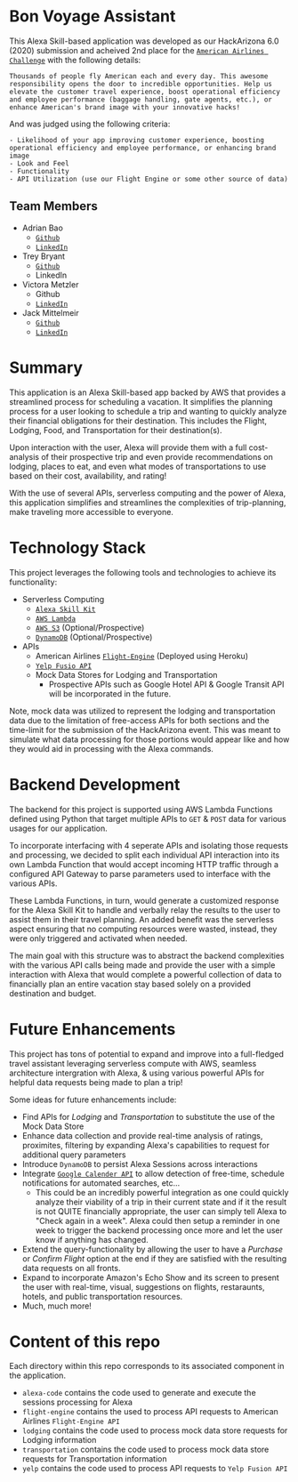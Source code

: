 # Bon Voyage Assistant
This Alexa Skill-based application was developed as our HackArizona 6.0 (2020) submission and acheived 2nd place for the [`American Airlines Challenge`](https://github.com/AmericanAirlines/Flight-Engine/wiki/Hack-Arizona-2020) with the following details:
```
Thousands of people fly American each and every day. This awesome responsibility opens the door to incredible opportunities. Help us elevate the customer travel experience, boost operational efficiency and employee performance (baggage handling, gate agents, etc.), or enhance American's brand image with your innovative hacks!
```

And was judged using the following criteria:
```
- Likelihood of your app improving customer experience, boosting operational efficiency and employee performance, or enhancing brand image
- Look and Feel
- Functionality
- API Utilization (use our Flight Engine or some other source of data)
```

## Team Members
- Adrian Bao
   - [`Github`](https://github.com/BaoAdrian)
   - [`LinkedIn`](https://www.linkedin.com/in/baoadrian/)
- Trey Bryant
   - [`Github`](https://github.com/tr3ylbry)
   - LinkedIn
- Victora Metzler
   - Github
   - [`LinkedIn`](https://www.linkedin.com/in/victoria-metzler/)
- Jack Mittelmeir
   - [`Github`](https://github.com/jack-mitt)
   - [`LinkedIn`](https://www.linkedin.com/in/jack-mittelmeier-24068b178/)

# Summary
This application is an Alexa Skill-based app backed by AWS that provides a streamlined process for scheduling a vacation. It simplifies the planning process for a user looking to schedule a trip and wanting to quickly analyze their financial obligations for their destination. This includes the Flight, Lodging, Food, and Transportation for their destination(s). 

Upon interaction with the user, Alexa will provide them with a full cost-analysis of their prospective trip and even provide recommendations on lodging, places to eat, and even what modes of transportations to use based on their cost, availability, and rating!
 
With the use of several APIs, serverless computing and the power of Alexa, this application simplifies and streamlines the complexities of trip-planning, make traveling more accessible to everyone.

# Technology Stack
This project leverages the following tools and technologies to achieve its functionality:
- Serverless Computing
   - [`Alexa Skill Kit`](https://developer.amazon.com/en-US/alexa/alexa-skills-kit)
   - [`AWS Lambda`](https://aws.amazon.com/lambda/)
   - [`AWS S3`](https://aws.amazon.com/s3/) (Optional/Prospective)
   - [`DynamoDB`](https://aws.amazon.com/dynamodb/) (Optional/Prospective)
- APIs
   - American Airlines [`Flight-Engine`](https://github.com/AmericanAirlines/Flight-Engine/) (Deployed using Heroku)
   - [`Yelp Fusio API`](https://www.yelp.com/fusion)
   - Mock Data Stores for Lodging and Transportation
      - Prospective APIs such as Google Hotel API & Google Transit API will be incorporated in the future.

Note, mock data was utilized to represent the lodging and transportation data due to the limitation of free-access APIs for both sections and the time-limit for the submission of the HackArizona event. This was meant to simulate what data processing for those portions would appear like and how they would aid in processing with the Alexa commands.

# Backend Development
The backend for this project is supported using AWS Lambda Functions defined using Python that target multiple APIs to `GET` & `POST` data for various usages for our application. 

To incorporate interfacing with 4 seperate APIs and isolating those requests and processing, we decided to split each individual API interaction into its own Lambda Function that would accept incoming HTTP traffic through a configured API Gateway to parse parameters used to interface with the various APIs.

These Lambda Functions, in turn, would generate a customized response for the Alexa Skill Kit to handle and verbally relay the results to the user to assist them in their travel planning. An added benefit was the serverless aspect ensuring that no computing resources were wasted, instead, they were only triggered and activated when needed.

The main goal with this structure was to abstract the backend complexities with the various API calls being made and provide the user with a simple interaction with Alexa that would complete a powerful collection of data to financially plan an entire vacation stay based solely on a provided destination and budget.

# Future Enhancements
This project has tons of potential to expand and improve into a full-fledged travel assistant leveraging serverless compute with AWS, seamless architecture intergration with Alexa, & using various powerful APIs for helpful data requests being made to plan a trip!

Some ideas for future enhancements include:
- Find APIs for *Lodging* and *Transportation* to substitute the use of the Mock Data Store
- Enhance data collection and provide real-time analysis of ratings, proximites, filtering by expanding Alexa's capabilities to request for additional query parameters
- Introduce `DynamoDB` to persist Alexa Sessions across interactions
- Integrate [`Google Calender API`](https://developers.google.com/calendar) to allow detection of free-time, schedule notifications for automated searches, etc...
   - This could be an incredibly powerful integration as one could quickly analyze their viability of a trip in their current state and if it the result is not QUITE financially appropriate, the user can simply tell Alexa to "Check again in a week". Alexa could then setup a reminder in one week to trigger the backend processing once more and let the user know if anything has changed.
- Extend the query-functionality by allowing the user to have a *Purchase* or *Confirm Flight* option at the end if they are satisfied with the resulting data requests on all fronts.
- Expand to incorporate Amazon's Echo Show and its screen to present the user with real-time, visual, suggestions on flights, restaraunts, hotels, and public transportation resources.
- Much, much more!

# Content of this repo
Each directory within this repo corresponds to its associated component in the application. 
- `alexa-code` contains the code used to generate and execute the sessions processing for Alexa
- `flight-engine` contains the used to process API requests to American Airlines `Flight-Engine API`
- `lodging` contains the code used to process mock data store requests for Lodging information
- `transportation` contains the code used to process mock data store requests for Transportation information
- `yelp` contains the code used to process API requests to `Yelp Fusion API`